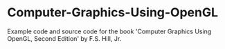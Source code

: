 # Computer-Graphics-Using-OpenGL
Example code and source code for the book 'Computer Graphics Using OpenGL, Second Edition' by F.S. Hill, Jr.
